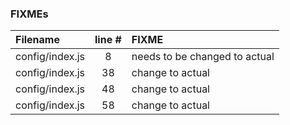 ### FIXMEs
| Filename | line # | FIXME
|:------|:------:|:------
| config/index.js | 8 | needs to be changed to actual
| config/index.js | 38 | change to actual
| config/index.js | 48 | change to actual
| config/index.js | 58 | change to actual